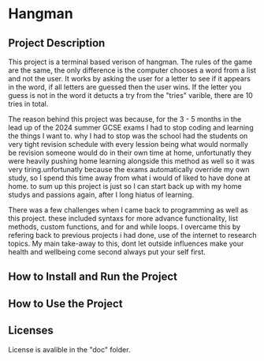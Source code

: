 # Hangman

## Project Description

This project is a terminal based verison of hangman. The rules of the game are the same, the only difference is the computer chooses a word from a list and not the user. It works by asking the user for a letter to see if it appears in the word, if all letters are guessed then the user wins. If the letter you guess is not in the word it detucts a try from the "tries" varible, there are 10 tries in total.

The reason behind this project was because, for the 3 - 5 months in the lead up of the 2024 summer GCSE exams I had to stop coding and learning the things I want to. why I had to stop was the school had the students on very tight revision schedule with every lession being what would normally be revision someone would do in their own time at home, unfortunatly they were heavily pushing home learning alongside this method as well so it was very tiring.unfortunatly because the exams automatically override my own study, so I spend this time away from what i would of liked to have done at home. to sum up this project is just so I can start back up with my home studys and passions again, after I long hiatus of learning.

There was a few challenges when I came back to programming as well as this project. these included syntaxs for more advance functionality, list methods, custom functions, and for and while loops. I overcame this by refering back to previous projects i had done, use of the internet to research topics. My main take-away to this, dont let outside influences make your health and wellbeing come second always put your self first.

## How to Install and Run the Project

## How to Use the Project

## Licenses

License is avalible in the "doc" folder.

